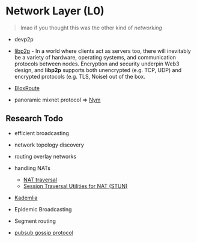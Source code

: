 # Network Layer (L0)
> lmao if you thought this was the other kind of *networking*

* devp2p

* [libp2p](https://medium.com/paritytech/why-libp2p-13085ed0c9c8) - In a world where clients act as servers too, there will inevitably be a variety of hardware, operating systems, and communication protocols between nodes. Encryption and security underpin Web3 design, and **libp2p** supports both unencrypted (e.g. TCP, UDP) and encrypted protocols (e.g. TLS, Noise) out of the box.

* [BloxRoute](https://bloxroute.com/)
* panoramic mixnet protocol => [Nym](https://nymtech.net/)


## Research Todo

* efficient broadcasting
* network topology discovery
* routing overlay networks
* handling NATs
    * [NAT traversal](https://en.wikipedia.org/wiki/NAT_traversal)
    * [Session Traversal Utilities for NAT (STUN)](https://en.wikipedia.org/wiki/STUN)

* [Kademlia](https://en.wikipedia.org/wiki/Kademlia)
* Epidemic Broadcasting
* Segment routing

* [pubsub gossip protocol](https://en.wikipedia.org/wiki/Publish%E2%80%93subscribe_pattern)
